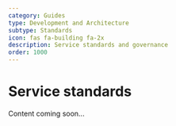 ```yaml
---
category: Guides
type: Development and Architecture
subtype: Standards
icon: fas fa-building fa-2x
description: Service standards and governance
order: 1000
---
```


# Service standards

Content coming soon...